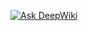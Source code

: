 [![Ask DeepWiki](https://deepwiki.com/badge.svg)](https://deepwiki.com/mkaydin/db_first_book_store)
